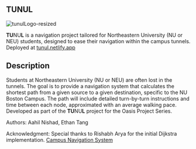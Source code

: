 ## **TU**NU**L**

![tunulLogo-resized](https://github.com/Oasis-NEU/s24-group7/assets/65504406/a2c918e8-8c0a-42f6-8551-ef4b34bae0f3)

**TU**NU**L** is a navigation project tailored for Northeastern University (NU or NEU) students, designed to ease their navigation within the campus tunnels.
Deployed at [tunul.netlify.app](https://tunul.netlify.app/)

## Description
Students at Northeastern University (NU or NEU) are often lost in the tunnels. The goal is to provide a navigation system that calculates the shortest path from a given source to a given destination, specific to the NU Boston Campus. The path will include detailed turn-by-turn instructions and time between each node, approximated with an average walking pace. Developed as part of the **TU**NU**L** project for the Oasis Project Series. 


Authors: Aahil Nishad, Ethan Tang

Acknowledgment: Special thanks to Rishabh Arya for the initial Dijkstra implementation. [Campus Navigation System](https://github.com/RishabhArya/Campus-Navigation-System) 
